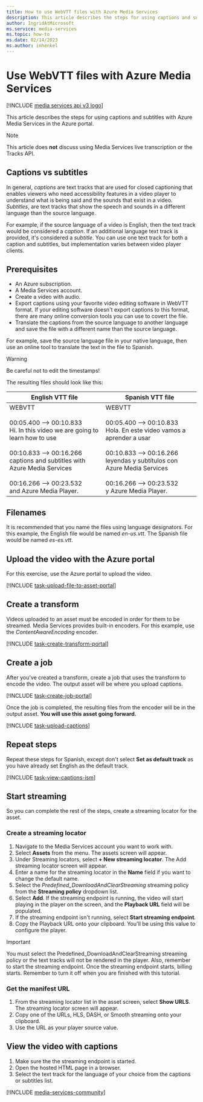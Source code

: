 ```yaml
---
title: How to use WebVTT files with Azure Media Services
description: This article describes the steps for using captions and subtitles with Azure Media Services. In general, text tracks are used for closed captioning that enables viewers who need accessibility features in a video player to understand what is being said and sounds exist in a video. Subtitles, are text tracks that show the speech and sounds in a different language than the source language. For example, if the source language of a video is English, then the text track would be considered a caption. If an additional language text track is provided, it's considered a subtitle.
author: IngridAtMicrosoft
ms.service: media-services
ms.topic: how-to
ms.date: 02/14/2023
ms.author: inhenkel
---
```


# Use WebVTT files with Azure Media Services

[!INCLUDE [media services api v3 logo](./includes/v3-hr.md)]

This article describes the steps for using captions and subtitles with Azure Media Services in the Azure portal.

> [!NOTE]
> This article does **not** discuss using Media Services live transcription or the Tracks API.

## Captions vs subtitles

In general, *captions* are text tracks that are used for closed captioning that enables viewers who need accessibility features in a video player to understand what is being said and the sounds that exist in a video. *Subtitles*, are text tracks that show the speech and sounds in a different language than the source language.

For example, if the source language of a video is English, then the text track would be considered a *caption*. If an additional language text track is provided, it's considered a *subtitle*. You can use one text track for both a caption and subtitles, but implementation varies between video player clients.

## Prerequisites

- An Azure subscription.
- A Media Services account.
- Create a video with audio.
- Export captions using your favorite video editing software in WebVTT format. If your editing software doesn't export captions to this format, there are many online conversion tools you can use to covert the file.
- Translate the captions from the source language to another language and save the file with a different name than the source language.

For example, save the source language file in your native language, then use an online tool to translate the text in the file to Spanish.

> [!WARNING]
> Be careful not to edit the timestamps!

The resulting files should look like this:

| English VTT file | Spanish VTT file |
| ---------------- | ---------------- |
| WEBVTT<br/><br/>00:05.400 --> 00:10.833<br/>Hi. In this video we are going to learn how to use<br/><br/>00:10.833 --> 00:16.266<br/>captions and subtitles with Azure Media Services<br/><br/>00:16.266 --> 00:23.532<br/>and Azure Media Player.|WEBVTT<br/><br/>00:05.400 --> 00:10.833<br/>Hola. En este video vamos a aprender a usar<br/><br/>00:10.833 --> 00:16.266<br/>leyendas y subtítulos con Azure Media Services<br/><br/>00:16.266 --> 00:23.532<br/>y Azure Media Player.|

## Filenames

It is recommended that you name the files using language designators. For this example, the English file would be named *en-us.vtt*.  The Spanish file would be named *es-es.vtt*.

## Upload the video with the Azure portal

For this exercise, use the Azure portal to upload the video.

[!INCLUDE [task-upload-file-to-asset-portal](includes/task-upload-file-to-asset-portal.md)]

## Create a transform

Videos uploaded to an asset must be encoded in order for them to be streamed. Media Services provides built-in encoders. For this example, use the *ContentAwareEncoding* encoder.

[!INCLUDE [task-create-transform-portal](includes/task-create-transform-portal.md)]

## Create a job

After you've created a transform, create a job that uses the transform to encode the video.  The output asset will be where you upload captions.

[!INCLUDE [task-create-job-portal](includes/task-create-job-portal.md)]

Once the job is completed, the resulting files from the encoder will be in the output asset.  **You will use this asset going forward.**

[!INCLUDE [task-upload-captions](includes/task-upload-captions.md)]

## Repeat steps

Repeat these steps for Spanish, except don't select **Set as default track** as you have already set English as the default track.

[!INCLUDE [task-view-captions-ism](includes/task-view-captions-ism.md)]

## Start streaming

So you can complete the rest of the steps, create a streaming locator for the asset.

### Create a streaming locator

1. Navigate to the Media Services account you want to work with.
1. Select **Assets** from the menu. The assets screen will appear.
1. Under Streaming locators, select **+ New streaming locator**. The Add streaming locator screen will appear.
1. Enter a name for the streaming locator in the **Name** field if you want to change the default name.
1. Select the *Predefined_DownloadAndClearStreaming* streaming policy from the **Streaming policy** dropdown list.
1. Select **Add**. If the streaming endpoint is running, the video will start playing in the player on the screen, and the **Playback URL** field will be populated.
1. If the streaming endpoint isn't running, select **Start streaming endpoint**.
1. Copy the Playback URL onto your clipboard.  You'll be using this value to configure the player.

> [!IMPORTANT]
> You must select the Predefined_DownloadAndClearStreaming streaming policy or the text tracks will not be rendered in the player. Also, remember to start the streaming endpoint.  Once the streaming endpoint starts, billing starts. Remember to turn it off when you are finished with this tutorial.

### Get the manifest URL

1. From the streaming locator list in the asset screen, select **Show URLS**. The streaming locator screen will appear.
1. Copy one of the URLs, HLS, DASH, or Smooth streaming onto your clipboard.
1. Use the URL as your player source value.

## View the video with captions

1. Make sure the the streaming endpoint is started.
1. Open the hosted HTML page in a browser.
1. Select the text track for the language of your choice from the captions or subtitles list.

[!INCLUDE [media-services-community](includes/media-services-community.md)]
